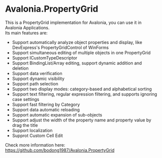 ﻿# Avalonia.PropertyGrid
This is a PropertyGrid implementation for Avalonia, you can use it in Avalonia Applications.  
Its main features are:  
* Support automatically analyze object properties and display, like DevExpress's PropertyGridControl of WinForms
* Support simultaneous editing of multiple objects in one PropertyGrid
* Support ICustomTypeDescriptor
* Support BindingList/Array editing, support dynamic addition and deletion
* Support data verification
* Support dynamic visibility
* Support path selection
* Support two display modes: category-based and alphabetical sorting  
* Support text filtering, regular expression filtering, and supports ignoring case settings  
* Support fast filtering by Category
* Support data automatic reloading
* Support automatic expansion of sub-objects
* Support adjust the width of the property name and property value by drag the title
* Support localization
* Supprot Custom Cell Edit

Check more information here: https://github.com/bodong1987/Avalonia.PropertyGrid
